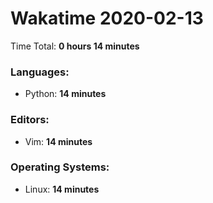 # Wakatime 2020-02-13

Time Total: **0 hours 14 minutes**

### Languages:
- Python: **14 minutes** 

### Editors:
- Vim: **14 minutes** 

### Operating Systems:
- Linux: **14 minutes** 

